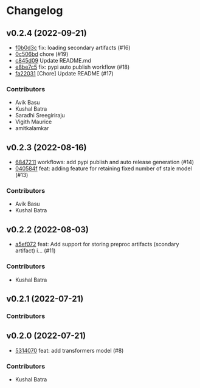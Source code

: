 # Changelog

## v0.2.4 (2022-09-21)

 * [f0b0d3c](https://github.com/numaproj/numalogic/commit/f0b0d3c98bb12722dd9b3c5d064e3d0330008d07) fix: loading secondary artifacts (#16)
 * [0c506bd](https://github.com/numaproj/numalogic/commit/0c506bd53e00f6d0c9abfc722b9b3bb57c9cd59f) chore (#19)
 * [c845d09](https://github.com/numaproj/numalogic/commit/c845d099ca038b761e78f306b4e33f4924737197) Update README.md
 * [e8be7c5](https://github.com/numaproj/numalogic/commit/e8be7c513db2c1f6db1b074fd3832357fa113d1a) fix: pypi auto publish workflow (#18)
 * [fa22031](https://github.com/numaproj/numalogic/commit/fa220317229594bce67b37b13e94a22001b1a8e2) [Chore] Update README (#17)

### Contributors

 * Avik Basu
 * Kushal Batra
 * Saradhi Sreegiriraju
 * Vigith Maurice
 * amitkalamkar

## v0.2.3 (2022-08-16)

 * [6847211](https://github.com/numaproj/numalogic/commit/68472118ab3e64ca4f10ddc8f255e41dfcef3036) workflows: add pypi publish and auto release generation (#14)
 * [040584f](https://github.com/numaproj/numalogic/commit/040584f8bffb395504a3f0be95e5a74e5f4915e4) feat: adding feature for retaining fixed number of stale model (#13)

### Contributors

 * Avik Basu
 * Kushal Batra

## v0.2.2 (2022-08-03)

 * [a5ef072](https://github.com/numaproj/numalogic/commit/a5ef072ad6742dfcb025b43b90803c26d4915ff8) feat: Add support for storing preproc artifacts (scondary artifact) i… (#11)

### Contributors

 * Kushal Batra

## v0.2.1 (2022-07-21)


### Contributors


## v0.2.0 (2022-07-21)

 * [5314070](https://github.com/numaproj/numalogic/commit/5314070b927f5334f8022b6c5fed843dd248a1d4) feat: add transformers model (#8)

### Contributors

 * Kushal Batra

